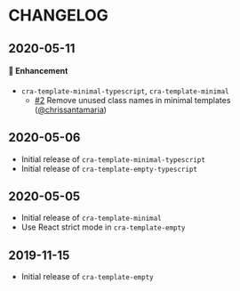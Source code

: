 # CHANGELOG

## 2020-05-11

#### :rocket: Enhancement

- `cra-template-minimal-typescript`, `cra-template-minimal`
  - [#2](https://github.com/iansu/cra-minimal-templates/pull/2) Remove unused class names in minimal templates ([@chrissantamaria](https://github.com/chrissantamaria))

## 2020-05-06

- Initial release of `cra-template-minimal-typescript`
- Initial release of `cra-template-empty-typescript`

## 2020-05-05

- Initial release of `cra-template-minimal`
- Use React strict mode in `cra-template-empty`

## 2019-11-15

- Initial release of `cra-template-empty`
